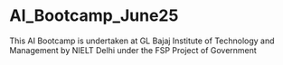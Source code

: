 # AI_Bootcamp_June25
This AI Bootcamp is undertaken at GL Bajaj Institute of Technology and Management by NIELT Delhi under the FSP Project of Government
